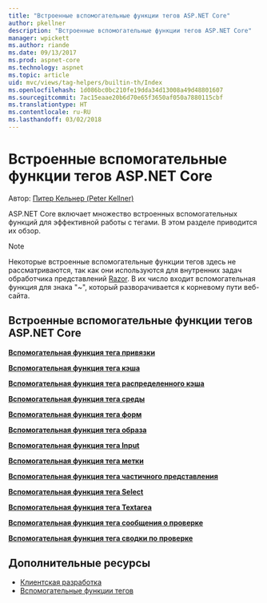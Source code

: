```yaml
---
title: "Встроенные вспомогательные функции тегов ASP.NET Core"
author: pkellner
description: "Встроенные вспомогательные функции тегов ASP.NET Core"
manager: wpickett
ms.author: riande
ms.date: 09/13/2017
ms.prod: aspnet-core
ms.technology: aspnet
ms.topic: article
uid: mvc/views/tag-helpers/builtin-th/Index
ms.openlocfilehash: 1d086bc0bc210fe19dda34d13008a49d48801607
ms.sourcegitcommit: 7ac15eaae20b6d70e65f3650af050a7880115cbf
ms.translationtype: HT
ms.contentlocale: ru-RU
ms.lasthandoff: 03/02/2018
---
```

# <a name="aspnet-core-built-in-tag-helpers"></a>Встроенные вспомогательные функции тегов ASP.NET Core

Автор: [Питер Кельнер (Peter Kellner)](http://peterkellner.net)

ASP.NET Core включает множество встроенных вспомогательных функций для эффективной работы с тегами. В этом разделе приводится их обзор.

> [!NOTE]
> Некоторые встроенные вспомогательные функции тегов здесь не рассматриваются, так как они используются для внутренних задач обработчика представлений [Razor](xref:mvc/views/razor). В их число входит вспомогательная функция для знака "~", который разворачивается к корневому пути веб-сайта.

## <a name="built-in-aspnet-core-tag-helpers"></a>Встроенные вспомогательные функции тегов ASP.NET Core

**[Вспомогательная функция тега привязки](xref:mvc/views/tag-helpers/builtin-th/anchor-tag-helper)**

**[Вспомогательная функция тега кэша](xref:mvc/views/tag-helpers/builtin-th/cache-tag-helper)**

**[Вспомогательная функция тега распределенного кэша](xref:mvc/views/tag-helpers/builtin-th/distributed-cache-tag-helper)**

**[Вспомогательная функция тега среды](xref:mvc/views/tag-helpers/builtin-th/environment-tag-helper)**

[comment]: **[FormActionTagHelper](xref:mvc/views/tag-helpers/builtin-th/form-action-tag-helper)**

**[Вспомогательная функция тега форм](xref:mvc/views/working-with-forms#the-form-tag-helper)**

**[Вспомогательная функция тега образа](xref:mvc/views/tag-helpers/builtin-th/image-tag-helper)**

**[Вспомогательная функция тега Input](xref:mvc/views/working-with-forms#the-input-tag-helper)**

**[Вспомогательная функция тега метки](xref:mvc/views/working-with-forms#the-label-tag-helper)**

[comment]: **[LinkTagHelper](xref:mvc/views/tag-helpers/builtin-th/link-tag-helper)**

[comment]: **[OptionTagHelper](xref:mvc/views/tag-helpers/builtin-th/option-tag-helper)**

[comment]: **[ScriptTagHelper](xref:mvc/views/tag-helpers/builtin-th/script-tag-helper)**

**[Вспомогательная функция тега частичного представления](xref:mvc/views/tag-helpers/builtin-th/partial-tag-helper)**

**[Вспомогательная функция тега Select](xref:mvc/views/working-with-forms#the-select-tag-helper)**

**[Вспомогательная функция тега Textarea](xref:mvc/views/working-with-forms#the-textarea-tag-helper)**

**[Вспомогательная функция тега сообщения о проверке](xref:mvc/views/working-with-forms#the-validation-message-tag-helper)**

**[Вспомогательная функция тега сводки по проверке](xref:mvc/views/working-with-forms#the-validation-summary-tag-helper)**

## <a name="additional-resources"></a>Дополнительные ресурсы

* [Клиентская разработка](xref:client-side/index)
* [Вспомогательные функции тегов](xref:mvc/views/tag-helpers/intro)
